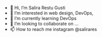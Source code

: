 - 👋 Hi, I’m Salira Restu Gusti
- 👀 I’m interested in web design, DevOps,  
- 🌱 I’m currently learning DevOps
- 💞️ I’m looking to collaborate on ...
- 📫 How to reach me instagram @salirares

<!---
reszz/reszz is a ✨ special ✨ repository because its `README.md` (this file) appears on your GitHub profile.
You can click the Preview link to take a look at your changes.
--->
